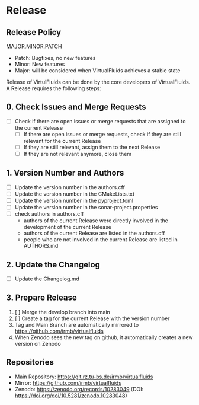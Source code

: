 <!-- SPDX-License-Identifier: GPL-3.0-or-later -->
<!-- SPDX-FileCopyrightText: Copyright © VirtualFluids Project contributors, see AUTHORS.md in root folder -->

# Release

## Release Policy

MAJOR.MINOR.PATCH
- Patch: Bugfixes, no new features
- Minor: New features
- Major: will be considered when VirtualFluids achieves a stable state


Release of VirtulFluids can be done by the core developers of VirtualFluids. A Release requires the following steps:

## 0. Check Issues and Merge Requests

- [ ] Check if there are open issues or merge requests that are assigned to the current Release
    - [ ] If there are open issues or merge requests, check if they are still relevant for the current Release
    - [ ] If they are still relevant, assign them to the next Release
    - [ ] If they are not relevant anymore, close them

## 1. Version Number and Authors

- [ ] Update the version number in the authors.cff
- [ ] Update the version number in the CMakeLists.txt
- [ ] Update the version number in the pyproject.toml
- [ ] Update the version number in the sonar-project.properties
- [ ] check authors in authors.cff
    - authors of the current Release were directly involved in the development of the current Release
    - authors of the current Release are listed in the authors.cff
    - people who are not involved in the current Release are listed in AUTHORS.md

## 2. Update the Changelog

- [ ] Update the Changelog.md

## 3. Prepare Release

1. [ ] Merge the develop branch into main
2. [ ] Create a tag for the current Release with the version number
3. Tag and Main Branch are automatically mirrored to https://github.com/irmb/virtualfluids
4. When Zenodo sees the new tag on github, it automatically creates a new version on Zenodo 

## Repositories

- Main Repository: https://git.rz.tu-bs.de/irmb/virtualfluids
- Mirror: https://github.com/irmb/virtualfluids
- Zenodo: https://zenodo.org/records/10283049 (DOI: https://doi.org/doi/10.5281/zenodo.10283048)
